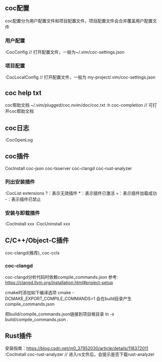 ## coc配置
coc配置分为用户配置文件和项目配置文件，项目配置文件会合并覆盖用户配置文件

### 用户配置
:CocConfig        // 打开配置文件，一般为~/.vim/coc-settings.json

### 项目配置
:CocLocalConfig   // 打开配置文件，一般为 my-project/.vim/coc-settings.json

## coc help txt
coc帮助文档 ~/.vim/plugged/coc.nvim/doc/coc.txt
:h coc-completion // 可打开coc帮助文档

## coc日志
:CocOpenLog


## coc插件
CocInstall coc-json coc-tsserver coc-clangd coc-rust-analyzer

### 列出安装插件
:CocList extensions
  ?：表示无效插件
 \*：表示插件已激活
  +：表示插件加载成功
  -：表示插件已禁止

### 安装与卸载插件
:CocInstall xxx
:CocUninstall xxx


## C/C++/Object-C插件
coc-clangd(推荐), coc-ccls

### coc-clangd
coc-clangd分析代码时依赖compile_commands.json
参考: https://clangd.llvm.org/installation.html#project-setup

cmake时添加如下编译选项
cmake -DCMAKE_EXPORT_COMPILE_COMMANDS=1
会在build目录产生compile_commands.json

把build/compile_commands.json链接到项目根目录
ln -s build/compile_commands.json .

## Rust插件
安装指南：https://blog.csdn.net/m0_37952030/article/details/118372011
:CocInstall coc-rust-analyzer   // 进入rs文件后，会提示是否下载rust-analyzer
